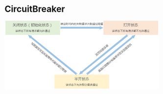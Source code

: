 # CircuitBreaker

![circuitbreaker](https://github.com/InfiniteXue/CircuitBreaker/blob/master/redeme/CircuitBreaker.png)
